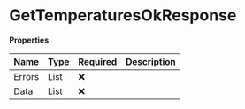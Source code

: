 # GetTemperaturesOkResponse

**Properties**

| Name   | Type                 | Required | Description |
| :----- | :------------------- | :------- | :---------- |
| Errors | List<Error>          | ❌       |             |
| Data   | List<TemperatureGet> | ❌       |             |

<!-- This file was generated by liblab | https://liblab.com/ -->
